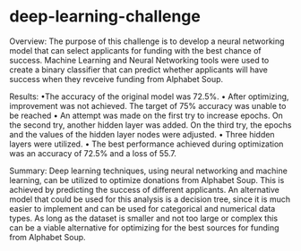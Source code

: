 # deep-learning-challenge

Overview:
The purpose of this challenge is to develop a neural networking model that can select applicants for funding with the best chance of success. Machine Learning and Neural Networking tools were used to create a binary classifier that can predict whether applicants will have success when they revceive funding from Alphabet Soup. 

Results:
 •The accuracy of the original model was 72.5%. 
 • After optimizing, improvement was not achieved. The target of 75% accuracy was unable to be reached • An attempt was made on the first try to increase epochs. On the second try, another hidden layer was added. On the third try, the epochs and the values of the hidden layer nodes were adjusted. 
 • Three hidden layers were utilized. 
 • The best performance achieved during optimization was an accuracy of 72.5% and a loss of 55.7.

Summary:
Deep learning techniques, using neural networking and machine learning, can be utilized to optimize donations from Alphabet Soup. This is achieved by predicting the success of different applicants. 
An alternative model that could be used for this analysis is a decision tree, since it is much easier to implement and can be used for categorical and numerical data types. As long as the dataset is smaller and not too large or complex this can be a viable alternative for optimizing for the best sources for funding from Alphabet Soup.
